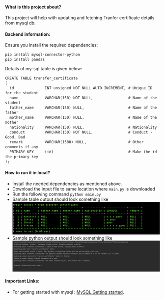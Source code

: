<h4> What is this project about? </h4>

This project will help with updating and fetching Tranfer certificate
details from mysql db. 

<h4> Backend information: </h4>
<body>
Ensure you install the required dependencies:

```
pip install mysql-connector-python
pip install pandas
```

Details of my-sql table is given below:

```
CREATE TABLE transfer_certificate
(
  id              INT unsigned NOT NULL AUTO_INCREMENT, # Unique ID for the student
  name            VARCHAR(150) NOT NULL,                # Name of the student
  father_name     VARCHAR(150) NULL,                    # Name of the father
  mother_name     VARCHAR(150) NULL,                    # Name of the mother
  nationality     VARCHAR(150) NULL,                    # Nationality
  conduct         VARCHAR(150) NOT NULL,                # Conduct - Good, Bad
  remark          VARCHAR(1500) NULL,                   # Other comments if any
  PRIMARY KEY     (id)                                  # Make the id the primary key
); 
```
</body>
<h4> How to run it in local? </h4>

- Install the needed dependencies as mentioned above.
- Download the input file to same location where `main.py` is downloaded
- Run the following command `python main.py`
- Sample table output should look something like ![this]( https://github.com/VikramSuriyanarayanan/TCGenerator/blob/0c022b7d3bc5bf8389168a9f97f6caae83cca7e6/sample%20output%20of%20table.png)
- Sample python output should look something like ![this](https://github.com/VikramSuriyanarayanan/TCGenerator/blob/98a646cc3b5f637f012fe1e68eb8b4585ed61608/sample_python_output.png)


<h4> Important Links: </h4>

- For getting started with mysql : [MySQL Getting started](https://dev.mysql.com/doc/mysql-getting-started/en/#mysql-getting-started-installing).
